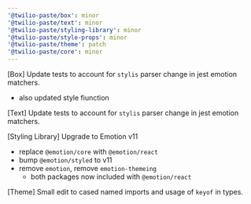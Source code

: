 ```yaml
---
'@twilio-paste/box': minor
'@twilio-paste/text': minor
'@twilio-paste/styling-library': minor
'@twilio-paste/style-props': minor
'@twilio-paste/theme': patch
'@twilio-paste/core': minor
---
```


[Box] Update tests to account for `stylis` parser change in jest emotion matchers.

- also updated style fiunction

[Text] Update tests to account for `stylis` parser change in jest emotion matchers.

[Styling Library] Upgrade to Emotion v11

- replace `@emotion/core` with `@emotion/react`
- bump `@emotion/styled` to v11
- remove `emotion`, remove `emotion-themeing`
  - both packages now included with `@emotion/react`

[Theme] Small edit to cased named imports and usage of `keyof` in types.
